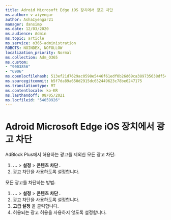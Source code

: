```yaml
---
title: Adroid Microsoft Edge iOS 장치에서 광고 차단
ms.author: v-aiyengar
author: AshaIyengar21
manager: dansimp
ms.date: 12/03/2020
ms.audience: Admin
ms.topic: article
ms.service: o365-administration
ROBOTS: NOINDEX, NOFOLLOW
localization_priority: Normal
ms.collection: Adm_O365
ms.custom:
- "9003856"
- "6906"
ms.openlocfilehash: 513ef21d7629ac0598e5446f61edf0b26d69ca389735638df54f32dffbe3059b
ms.sourcegitcommit: b5f7da89a650d2915dc652449623c78be6247175
ms.translationtype: MT
ms.contentlocale: ko-KR
ms.lasthandoff: 08/05/2021
ms.locfileid: "54059926"
---
```

# <a name="block-ads-in-microsoft-edge-on-an-adroid-or-ios-device"></a>Adroid Microsoft Edge iOS 장치에서 광고 차단

AdBlock Plus에서 허용하는 광고를 제외한 모든 광고 차단:
1. **…** > **설정**  >  **콘텐츠 차단 .**
2. 광고 차단을 사용하도록 설정합니다.

모든 광고를 차단하는 방법:
1. **…** > **설정**  >  **콘텐츠 차단 .**
2. 광고 차단을 사용하도록 설정합니다.
3. **고급 설정** 을 클릭합니다.
4. 허용되는 광고 허용을 사용하지 않도록 설정합니다.